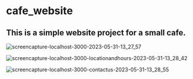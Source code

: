 # cafe_website
## This is a simple website project for a small cafe. 
![screencapture-localhost-3000-2023-05-31-13_27_57](https://github.com/karljan456/cafe_website/assets/75903246/ee95bec0-745e-4d74-ad56-823aa7b515cd)

![screencapture-localhost-3000-locationandhours-2023-05-31-13_28_42](https://github.com/karljan456/cafe_website/assets/75903246/231880ab-02c0-4ece-be30-e3e386f50a03)

![screencapture-localhost-3000-contactus-2023-05-31-13_28_55](https://github.com/karljan456/cafe_website/assets/75903246/a2fb76a5-5566-47af-8a12-1a28850b0170)

